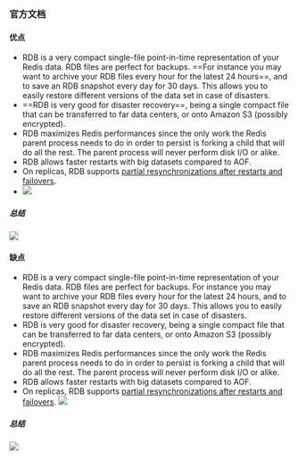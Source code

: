 ### 官方文档
#### 优点
- RDB is a very compact single-file point-in-time representation of your Redis data. RDB files are perfect for backups. ==For instance you may want to archive your RDB files every hour for the latest 24 hours==, and to save an RDB snapshot every day for 30 days. This allows you to easily restore different versions of the data set in case of disasters.
- ==RDB is very good for disaster recovery==, being a single compact file that can be transferred to far data centers, or onto Amazon S3 (possibly encrypted).
- RDB maximizes Redis performances since the only work the Redis parent process needs to do in order to persist is forking a child that will do all the rest. The parent process will never perform disk I/O or alike.
- RDB allows faster restarts with big datasets compared to AOF.
- On replicas, RDB supports [partial resynchronizations after restarts and failovers](https://redis.io/topics/replication#partial-resynchronizations-after-restarts-and-failovers).
- ![](image-20230805202038366.png)

##### 总结
![](image-20230805202454003.png)


#### 缺点
- RDB is a very compact single-file point-in-time representation of your Redis data. RDB files are perfect for backups. For instance you may want to archive your RDB files every hour for the latest 24 hours, and to save an RDB snapshot every day for 30 days. This allows you to easily restore different versions of the data set in case of disasters.
- RDB is very good for disaster recovery, being a single compact file that can be transferred to far data centers, or onto Amazon S3 (possibly encrypted).
- RDB maximizes Redis performances since the only work the Redis parent process needs to do in order to persist is forking a child that will do all the rest. The parent process will never perform disk I/O or alike.
- RDB allows faster restarts with big datasets compared to AOF.
- On replicas, RDB supports [partial resynchronizations after restarts and failovers](https://redis.io/topics/replication#partial-resynchronizations-after-restarts-and-failovers).
![](image-20230805202729985.png)

##### 总结
![](image-20230805202834962.png)

